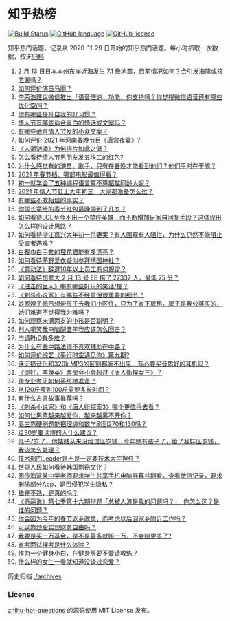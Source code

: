 # 知乎热榜
[![Build Status](https://github.com/ToWeLong/zhihu-hot-questions/workflows/CI/badge.svg)](https://github.com/ToWeLong/zhihu-hot-questions/actions)
[![GitHub language](https://img.shields.io/badge/language-golang-orange.svg)](https://golang.org/)
[![GitHub license](https://img.shields.io/github/license/ToWeLong/zhihu-hot-questions)](https://github.com/ToWeLong/zhihu-hot-questions/blob/main/LICENSE)

知乎热门话题，记录从 2020-11-29 日开始的知乎热门话题。每小时抓取一次数据，按天[归档](./archives)

<!-- BEGIN -->

1. [2 月 13 日日本本州东岸近海发生 7.1 级地震，目前情况如何？会引发海啸或核泄漏吗？](https://www.zhihu.com/question/444280313)
1. [如何评价演员马丽？](https://www.zhihu.com/question/309579879)
1. [李荣浩建议微信推出「语音倍速」功能，你支持吗？你觉得微信语音还有哪些优化空间？](https://www.zhihu.com/question/444270906)
1. [你有哪些提升自我的好习惯？](https://www.zhihu.com/question/362989562)
1. [情人节有哪些适合表白的情话或文案吗？](https://www.zhihu.com/question/371660621)
1. [有哪些适合情人节发的小众文案？](https://www.zhihu.com/question/444191034)
1. [如何评价 2021 年河南春晚节目《唐宫夜宴》?](https://www.zhihu.com/question/444083597)
1. [《人潮汹涌》为何排片如此之低？](https://www.zhihu.com/question/444140357)
1. [怎么看待情人节男朋友发五块二的红包?](https://www.zhihu.com/question/396130656)
1. [为什么感觉有的演员、歌手，只有在春晚才能看到他们？他们平时在干嘛？](https://www.zhihu.com/question/444006435)
1. [2021 年春节档，哪部电影最值得看？](https://www.zhihu.com/question/444058139)
1. [初一就学会了五种编程语言算不算超越同龄人呢？](https://www.zhihu.com/question/443809216)
1. [2021 年情人节赶上大年初三，大家都准备怎么过？](https://www.zhihu.com/question/439996279)
1. [有哪些不敢相信的事实？](https://www.zhihu.com/question/305784560)
1. [你领长辈给的春节红包最晚领到了几岁？](https://www.zhihu.com/question/267188179)
1. [如何看待LOL至今不出一个禁疗英雄，而不断增加玩家自回复手段？这体现出怎么样的设计思路？](https://www.zhihu.com/question/438849890)
1. [如何看待浙江嘉兴大年初一杀妻案？有人围观有人阻拦，为什么仍然不能阻止受害者遇难？](https://www.zhihu.com/question/444115646)
1. [白餐巾白手套的狸花猫能有多漂亮？](https://www.zhihu.com/question/442501356)
1. [如何看待茅野爱衣疑似参拜靖国神社？](https://www.zhihu.com/question/444206340)
1. [《劳动法》辞退10年以上员工有何规定？](https://www.zhihu.com/question/402682684)
1. [如何看待加拿大 2 月 13 号 EE 捞了 27332 人，最低 75 分？](https://www.zhihu.com/question/444313836)
1. [《进击的巨人》中有哪些好玩的笑话/梗？](https://www.zhihu.com/question/443931405)
1. [《刺杀小说家》有哪些不经意但很重要的细节？](https://www.zhihu.com/question/444041308)
1. [娘家嫂子暗示想带孩子去我们小区住，只为了省下房租，房子是我公婆买的，她们难道不觉得我为难吗？](https://www.zhihu.com/question/435567727)
1. [如何观察未满两岁的小孩是否聪明？](https://www.zhihu.com/question/434932545)
1. [别人嘲笑我电脑配置差我应该怎么回击？](https://www.zhihu.com/question/443981011)
1. [申请PhD有多难？](https://www.zhihu.com/question/432380467)
1. [为什么有些中路法师不喜欢辅助在中路？](https://www.zhihu.com/question/442243528)
1. [如何评价综艺《平行时空遇见你》第九期?](https://www.zhihu.com/question/444250827)
1. [连无损音乐和320k MP3的区别都听不出来，有必要买音质好的耳机吗？](https://www.zhihu.com/question/440980623)
1. [《你好，李焕英》票房会不会超过《唐人街探案三》？](https://www.zhihu.com/question/439176115)
1. [跨专业考研如何系统地准备？](https://www.zhihu.com/question/20838366)
1. [从120斤瘦到100斤需要多长时间？](https://www.zhihu.com/question/302084700)
1. [有什么古言故事推荐吗？](https://www.zhihu.com/question/419807008)
1. [《刺杀小说家》和《唐人街探案3》哪个更值得去看？](https://www.zhihu.com/question/441790634)
1. [如何让男票越来越爱你，越来越离不开你？](https://www.zhihu.com/question/34373345)
1. [高三靠硬刷题能把理综和数学刷到270和130吗？](https://www.zhihu.com/question/36834794)
1. [给30岁要读博的人什么建议？](https://www.zhihu.com/question/321599275)
1. [儿子7岁了，他姑姑从来没给过压岁钱，今年她有孩子了，给了我娃压岁钱，我该怎么处理？](https://www.zhihu.com/question/367936343)
1. [技术部门Leader是不是一定要技术大牛担任？](https://www.zhihu.com/question/377457299)
1. [世界人民如何看待韩国剽窃文化？](https://www.zhihu.com/question/267791138)
1. [网传海淀某中学老师要求学生共享手机电脑屏幕并翻看，查看微信记录，要求删除部分App，是否侵犯学生隐私？](https://www.zhihu.com/question/444116899)
1. [猫养不熟，是真的吗？](https://www.zhihu.com/question/436007843)
1. [《奇葩说》第七季第十六期辩题「总被人渣是我的问题吗？」，你怎么选？是谁的问题？](https://www.zhihu.com/question/444210166)
1. [你会因为今年的春节返乡政策，而考虑以后回家乡附近工作吗？](https://www.zhihu.com/question/440519708)
1. [可以靠炒股实现财务自由吗？](https://www.zhihu.com/question/443848749)
1. [我要是买一万基金，是不是最多就赔一万，不会赔更多了?](https://www.zhihu.com/question/443436674)
1. [省考面试裸考是什么体验？](https://www.zhihu.com/question/426166570)
1. [作为一个健身小白，在健身房要不要请教练？](https://www.zhihu.com/question/438903608)
1. [什么样的女生一看就知道没谈过恋爱？](https://www.zhihu.com/question/41251486)

<!-- END -->

历史归档 [./archives](./archives)


### License
[zhihu-hot-questions](https://github.com/towelong/zhihu-hot-questions) 的源码使用 MIT License 发布。